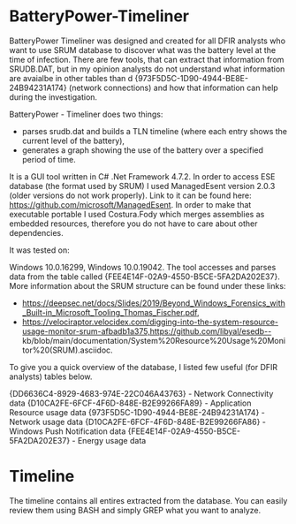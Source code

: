 # BatteryPower-Timeliner

BatteryPower Timeliner was designed and created for all DFIR analysts who want to use SRUM database to discover what was the battery level at the time of infection. There are few tools, that can extract that information from SRUDB.DAT, but in my opinion analysts do not understand what information are avaialbe in other tables than d {973F5D5C-1D90-4944-BE8E-24B94231A174} (network connections) and how that information can help during the investigation. 

BatteryPower - Timeliner does two things:

- parses srudb.dat and builds a TLN timeline (where each entry shows the current level of the battery),
- generates a graph showing the use of the battery over a specified period of time.

It is a GUI tool written in C# .Net Framework 4.7.2. In order to access ESE database (the format used by SRUM) I used ManagedEsent version 2.0.3 (older versions do not work properly). Link to it can be found here: https://github.com/microsoft/ManagedEsent. In order to make that executable portable I used Costura.Fody which merges assemblies as embedded resources, therefore you do not have to care about other dependencies.

It was tested on:

Windows 10.0.16299,
Windows 10.0.19042.
The tool accesses and parses data from the table called {FEE4E14F-02A9-4550-B5CE-5FA2DA202E37}. More information about the SRUM structure can be found under these links:

- https://deepsec.net/docs/Slides/2019/Beyond_Windows_Forensics_with_Built-in_Microsoft_Tooling_Thomas_Fischer.pdf,
- https://velociraptor.velocidex.com/digging-into-the-system-resource-usage-monitor-srum-afbadb1a375,https://github.com/libyal/esedb-- kb/blob/main/documentation/System%20Resource%20Usage%20Monitor%20(SRUM).asciidoc.

To give you a quick overview of the database, I listed few useful (for DFIR analysts) tables below.

{DD6636C4-8929-4683-974E-22C046A43763} - Network Connectivity data
{D10CA2FE-6FCF-4F6D-848E-B2E99266FA89} - Application Resource usage data
{973F5D5C-1D90-4944-BE8E-24B94231A174} - Network usage data
{D10CA2FE-6FCF-4F6D-848E-B2E99266FA86} - Windows Push Notification data
{FEE4E14F-02A9-4550-B5CE-5FA2DA202E37} - Energy usage data

# Timeline
The timeline contains all entires extracted from the database. You can easily review them using BASH and simply GREP what you want to analyze.
